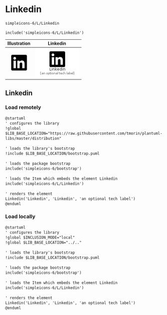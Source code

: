 # Linkedin


```text
simpleicons-6/L/Linkedin
```

```text
include('simpleicons-6/L/Linkedin')
```



| Illustration | Linkedin |
| :---: | :---: |
| ![illustration for Illustration](../../simpleicons-6/L/Linkedin.png) | ![illustration for Linkedin](../../simpleicons-6/L/Linkedin.Local.png) |




## Linkedin

### Load remotely
```plantuml
@startuml
' configures the library
!global $LIB_BASE_LOCATION="https://raw.githubusercontent.com/tmorin/plantuml-libs/master/distribution"

' loads the library's bootstrap
!include $LIB_BASE_LOCATION/bootstrap.puml

' loads the package bootstrap
include('simpleicons-6/bootstrap')

' loads the Item which embeds the element Linkedin
include('simpleicons-6/L/Linkedin')

' renders the element
Linkedin('Linkedin', 'Linkedin', 'an optional tech label')
@enduml
```

### Load locally
```plantuml
@startuml
' configures the library
!global $INCLUSION_MODE="local"
!global $LIB_BASE_LOCATION="../.."

' loads the library's bootstrap
!include $LIB_BASE_LOCATION/bootstrap.puml

' loads the package bootstrap
include('simpleicons-6/bootstrap')

' loads the Item which embeds the element Linkedin
include('simpleicons-6/L/Linkedin')

' renders the element
Linkedin('Linkedin', 'Linkedin', 'an optional tech label')
@enduml
```

